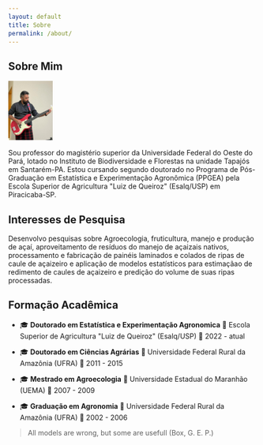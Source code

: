 ```yaml
---
layout: default
title: Sobre
permalink: /about/
---
```


## Sobre Mim
<!--- ## About Me -->

<img class="profile-picture" src="/bass.jpeg" width="90">

Sou professor do magistério superior da Universidade Federal do Oeste do Pará, lotado no Instituto de Biodiversidade e Florestas na unidade Tapajós em Santarém-PA. Estou cursando segundo doutorado no Programa de Pós-Graduação em Estatística e Experimentação Agronômica (PPGEA) pela Escola Superior de Agricultura "Luiz de Queiroz" (Esalq/USP) em Piracicaba-SP.

<!-- This is a jekyll based resume template. You can find the full source code on [GitHub](https://github.com/bk2dcradle/researcher) -->

## Interesses de Pesquisa
<!-- ## Research Interest -->

Desenvolvo pesquisas sobre Agroecologia, fruticultura, manejo e produção de açaí, aproveitamento de resíduos do manejo de açaizais nativos, processamento e fabricação de painéis laminados e colados de ripas de caule de açaizeiro e aplicação de modelos estatísticos para estimaçãao de redimento de caules de açaizeiro e predição do volume de suas ripas processadas.

<!-- ## Publications

1. F.Bar, J.Doe: Effects of having a placeholder of a name
2. S.Holmes, J.Watson: Consequences of living with a sociopath in London -->

## Formação Acadêmica
<!-- ## Academic Backgroung -->

- 🎓 **Doutorado em Estatística e Experimentação Agronomica**
  📍 Escola Superior de Agricultura "Luiz de Queiroz" (Esalq/USP)
  📅 2022 - atual

- 🎓 **Doutorado em Ciências Agrárias**
  📍 Universidade Federal Rural da Amazônia (UFRA)
  📅 2011 - 2015

- 🎓 **Mestrado em Agroecologia**
  📍 Universidade Estadual do Maranhão (UEMA)
  📅 2007 - 2009

- 🎓 **Graduação em Agronomia**
  📍 Universidade Federal Rural da Amazônia (UFRA)
  📅 2002 - 2006

<!-- This is a [link](http://google.com). Something *italics* and something **bold**. -->

<!-- Here is a table

Year | Award | Category
-----|-------|--------
2014 | Emmy  | Won Outstanding Lead Actor in a miniseries or a movie
2015 | BAFTA | Nominated for Best Leading Actor for Sherlock
2014 | Satellite | Won Best Actor miniseries or television film

Here is a horizontal rule

---

-->

<!-- Here is a blockquote -->

> All models are wrong, but some are usefull (Box, G. E. P.)

<!-- ## References

* Foo Bar: Head of Department, Placeholder Names, Lorem
* John Doe: Associate Professor, Department of Computer Science, Ipsum
-->
